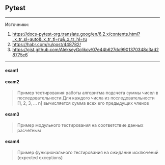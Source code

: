 ## Pytest

---

Источники:  
1) https://docs-pytest-org.translate.goog/en/6.2.x/contents.html?_x_tr_sl=auto&_x_tr_tl=ru&_x_tr_hl=ru  
2) https://habr.com/ru/post/448782/  
3) https://gist.github.com/AlekseyGolikov/07e44b627dc9901370348c3ad28775c6  

---

#### exam1

#### exam2

> Пример тестирования работы алгоритма подсчета суммы чисел в последовательности
> Для каждого числа из последовательности [1, 2, 3, ... n] вычисляется сумма всех его предыдущих членов

#### exam3

> Пример модульного тестирования на соответствие данных расчетным

#### exam4

> Пример функционального тестирования на ожидание исключений 
> (expected exceptions)

